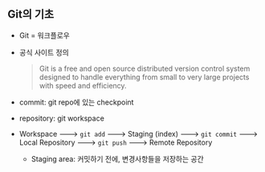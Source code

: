 ## Git의 기초

* Git = 워크플로우
* 공식 사이트 정의
   > Git is a free and open source distributed version control system designed to handle everything from small to very large projects with speed and efficiency.

* commit: git repo에 있는 checkpoint
* repository: git workspace


* Workspace ---> `git add` ---> Staging (index) ---> `git commit` ---> Local Repository ---> `git push` ---> Remote Repository
   * Staging area: 커밋하기 전에, 변경사항들을 저장하는 공간